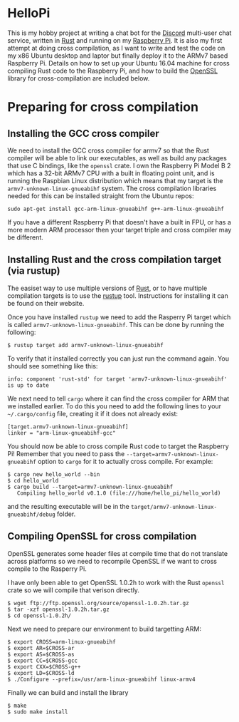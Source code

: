 HelloPi
=======

This is my hobby project at writing a chat bot for
the [Discord][discord] multi-user chat service, 
written in [Rust][rust] and running on my [Raspberry Pi][raspberrypi].
It is also my first attempt at doing cross compilation,
as I want to write and test the code on my x86 Ubuntu
desktop and laptor but finally deploy it to the ARMv7
based Raspberry Pi. Details on how to set up your Ubuntu
16.04 machine for cross compiling Rust code to the Raspberry
Pi, and how to build the [OpenSSL][openssl] library for 
cross-compilation are included below.

[discord]: https://discordapp.com "Discord"
[rust]: https://www.rust-lang.org "Rust"
[raspberrypi]: https://www.raspberrypi.org "Raspberry Pi"
[openssl]: https://www.openssl.org/ "OpenSSL"

Preparing for cross compilation
===============================

Installing the GCC cross compiler
---------------------------------

We need to install the GCC cross compiler for armv7 so
that the Rust compiler will be able to link our executables,
as well as build any packages that use C bindings, like
the `openssl` crate. I own the Raspberry Pi Model B 2 which
has a 32-bit ARMv7 CPU with a built in floating point unit,
and is running the Raspbian Linux distribution which means
that my target is the `armv7-unknown-linux-gnueabihf` system.
The cross compilation libraries needed for this can be installed
straight from the Ubuntu repos:

```
sudo apt-get install gcc-arm-linux-gnueabihf g++-arm-linux-gnueabihf
```

If you have a different Raspberry Pi that doesn't have a built
in FPU, or has a more modern ARM processor then your target triple
and cross compiler may be different.

Installing Rust and the cross compilation target (via rustup)
-------------------------------------------------------------

The easiset way to use multiple versions of [Rust][rust],
or to have multiple compilation targets is to use the
[rustup][rustup] tool. Instructions for installing it can
be found on their website.

Once you have installed `rustup` we need to add the
Rasperry Pi target which is called `armv7-unknown-linux-gnueabihf`.
This can be done by running the following:

```
$ rustup target add armv7-unknown-linux-gnueabihf
```

To verify that it installed correctly you can just run
the command again. You should see something like this:

```
info: component 'rust-std' for target 'armv7-unknown-linux-gnueabihf' is up to date
```

We next need to tell `cargo` where it can find the cross
compiler for ARM that we installed earlier. To do this you
need to add the following lines to your `~/.cargo/config`
file, creating it if it does not already exist:

```
[target.armv7-unknown-linux-gnueabihf]
linker = "arm-linux-gnueabihf-gcc"
```

You should now be able to cross compile Rust code to
target the Raspberry Pi! Remember that you need to pass
the `--target=armv7-unknown-linux-gnueabihf` option to
`cargo` for it to actually cross compile. For example:

```
$ cargo new hello_world --bin
$ cd hello_world
$ cargo build --target=armv7-unknown-linux-gnueabihf
   Compiling hello_world v0.1.0 (file:///home/hello_pi/hello_world)
```

and the resulting executable will be in the
`target/armv7-unknown-linux-gnueabihf/debug` folder.

Compiling OpenSSL for cross compilation
---------------------------------------

OpenSSL generates some header files at compile time that
do not translate across platforms so we need to recompile
OpenSSL if we want to cross compile to the Rasperry Pi.

I have only been able to get OpenSSL 1.0.2h to work with
the Rust `openssl` crate so we will compile that verison
directly.

```
$ wget ftp://ftp.openssl.org/source/openssl-1.0.2h.tar.gz
$ tar -xzf openssl-1.0.2h.tar.gz
$ cd openssl-1.0.2h/
```

Next we need to prepare our environment to build targetting
ARM:

```
$ export CROSS=arm-linux-gnueabihf
$ export AR=$CROSS-ar
$ export AS=$CROSS-as
$ export CC=$CROSS-gcc
$ export CXX=$CROSS-g++
$ export LD=$CROSS-ld
$ ./Configure --prefix=/usr/arm-linux-gnueabihf linux-armv4
```

Finally we can build and install the library

```
$ make
$ sudo make install
```

[rustup]: https://www.rustup.rs "Rustup"

